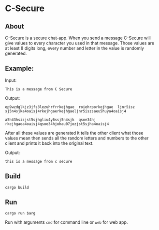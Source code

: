 # C-Secure

## About
C-Secure is a secure chat-app. When you send a message C-Secure will give values to every character you used in that 
message. Those values are at least 8 digits long, every number and letter in the value is randomly generated.

## Example:
Input:
```commandline
This is a message from C Secure
```

Output:
```commandline
ep9wzdglkjz3jfs3lezuhrfrrkejhgae  roiehrporkejhgae  ljnr5isz  sj5n4sjka4oaisj4rkejhgaerkejhgaeljnr5iszsaeu5huya4oaisj4   

a5h43hsizjst5sjhgliu4y6ssj5n4sjk  qsoe34hj rkejhgaea4oaisj4qsoe34hjohau07jozjst5sjha4oaisj4

```

After all these values are generated it tells the other client what those values mean then sends all the random letters 
and numbers to the other client and prints it back into the original text.

Output:
```commandline
this is a message from c secure
```

## Build
```commandline
cargo build
```

## Run
```commandline
cargo run $arg
```

Run with arguments ``cmd`` for command line or ``web`` for web app.

#